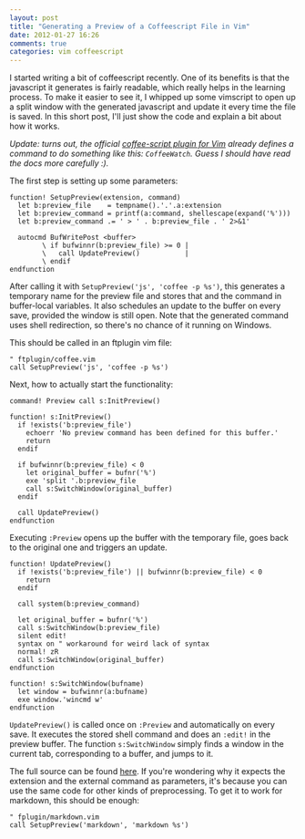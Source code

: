```yaml
---
layout: post
title: "Generating a Preview of a Coffeescript File in Vim"
date: 2012-01-27 16:26
comments: true
categories: vim coffeescript
---
```


I started writing a bit of coffeescript recently. One of its benefits is that
the javascript it generates is fairly readable, which really helps in the
learning process. To make it easier to see it, I whipped up some vimscript to
open up a split window with the generated javascript and update it every time
the file is saved. In this short post, I'll just show the code and explain a
bit about how it works.

<!-- more -->

*Update: turns out, the official
[coffee-script plugin for Vim](https://github.com/kchmck/vim-coffee-script)
already defines a command to do something like this: `CoffeeWatch`.
Guess I should have read the docs more carefully :).*

The first step is setting up some parameters:

``` vim
function! SetupPreview(extension, command)
  let b:preview_file    = tempname().'.'.a:extension
  let b:preview_command = printf(a:command, shellescape(expand('%')))
  let b:preview_command .= ' > ' . b:preview_file . ' 2>&1'

  autocmd BufWritePost <buffer>
        \ if bufwinnr(b:preview_file) >= 0 |
        \   call UpdatePreview()           |
        \ endif
endfunction
```

After calling it with `SetupPreview('js', 'coffee -p %s')`, this generates a
temporary name for the preview file and stores that and the command in
buffer-local variables. It also schedules an update to the buffer on every
save, provided the window is still open. Note that the generated command uses
shell redirection, so there's no chance of it running on Windows.

This should be called in an ftplugin vim file:

``` vim
" ftplugin/coffee.vim
call SetupPreview('js', 'coffee -p %s')
```

Next, how to actually start the functionality:

``` vim
command! Preview call s:InitPreview()

function! s:InitPreview()
  if !exists('b:preview_file')
    echoerr 'No preview command has been defined for this buffer.'
    return
  endif

  if bufwinnr(b:preview_file) < 0
    let original_buffer = bufnr('%')
    exe 'split '.b:preview_file
    call s:SwitchWindow(original_buffer)
  endif

  call UpdatePreview()
endfunction
```

Executing `:Preview` opens up the buffer with the temporary file, goes back to
the original one and triggers an update.

``` vim
function! UpdatePreview()
  if !exists('b:preview_file') || bufwinnr(b:preview_file) < 0
    return
  endif

  call system(b:preview_command)

  let original_buffer = bufnr('%')
  call s:SwitchWindow(b:preview_file)
  silent edit!
  syntax on " workaround for weird lack of syntax
  normal! zR
  call s:SwitchWindow(original_buffer)
endfunction

function! s:SwitchWindow(bufname)
  let window = bufwinnr(a:bufname)
  exe window.'wincmd w'
endfunction
```

`UpdatePreview()` is called once on `:Preview` and automatically on every save.
It executes the stored shell command and does an `:edit!` in the preview
buffer. The function `s:SwitchWindow` simply finds a window in the current tab,
corresponding to a buffer, and jumps to it.

The full source can be found [here](https://gist.github.com/1688979). If you're
wondering why it expects the extension and the external command as parameters,
it's because you can use the same code for other kinds of preprocessing. To get
it to work for markdown, this should be enough:

``` vim
" fplugin/markdown.vim
call SetupPreview('markdown', 'markdown %s')
```
